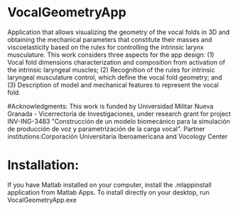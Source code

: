 # VocalGeometryApp
Application that allows visualizing the geometry of the vocal folds in 3D and obtaining the mechanical parameters that constitute their masses and viscoelasticity based on the rules for controlling the intrinsic larynx musculature. This work considers three aspects for the app design: (1) Vocal fold dimensions characterization and composition from activation of the intrinsic laryngeal muscles; (2) Recognition of the rules for intrinsic laryngeal musculature control, which define the vocal fold geometry; and (3) Description of model and mechanical features to represent the vocal fold.

#Acknowledgments:
This work is funded by Universidad Militar Nueva Granada - Vicerrectoría de Investigaciones, under research grant for project INV-ING-3483 "Construcción de un modelo biomecánico para la simulación de producción de voz y parametrización de la carga vocal". Partner institutions:Corporación Universitaria Iberoamericana and Vocology Center

# Installation:
If you have Matlab installed on your computer, install the .mlappinstall application from Matlab Apps.
To install directly on your desktop, run VocalGeometryApp.exe
